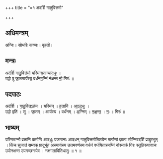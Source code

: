 +++
title = "०१ अदर्शि गातुवित्तमो"

+++
## अधिमन्त्रम्
अग्निः। सोभरिः काण्वः। बृहती।

## मन्त्रः
अद॑र्शि गातु॒वित्त॑मो॒ यस्मि॑न्व्र॒तान्या॑द॒धुः ।  
उपो॒ षु जा॒तमार्य॑स्य॒ वर्ध॑नम॒ग्निं न॑क्षन्त नो॒ गिरः॑ ॥

## पदपाठः
अद॑र्शि । गा॒तु॒वित्ऽत॑मः । यस्मि॑न् । व्र॒तानि॑ । आ॒ऽद॒धुः ।  
उपो॒ इति॑ । सु । जा॒तम् । आर्य॑स्य । वर्ध॑नम् । अ॒ग्निम् । न॒क्ष॒न्त॒ । नः॒ । गिरः॑ ॥

## भाष्यम्
यस्मिन्नग्नौ व्रतानि कर्माणि आदधुः यजमानाः आदधन् गातुवित्तमोतिशयेन मार्गाणां ज्ञाता सोग्निरदर्शि प्रादुरभूत् । किंच सुजातं सम्यक् प्रादुर्भूतं अस्यार्यस्य उत्तमवर्णस्य वर्धनं वर्धयितारमग्निं नोस्माकं गिरः स्तुतिरूपावाचः उपोनक्षन्त उपगच्छन्त्येव । नक्षगतावितिधातुः ॥ १ ॥